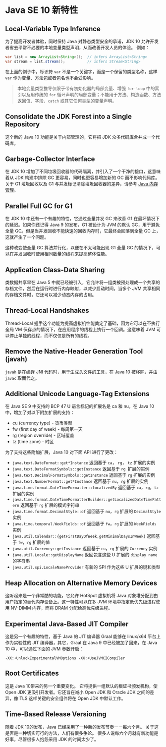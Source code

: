 # Java SE 10 新特性



## Local-Variable Type Inference

为了提高开发者体验，同时保持 Java 对静态类型安全的承诺，JDK 10 允许开发者省去平常不必要的本地变量类型声明，从而改善开发人员的体验。 例如：

```java
var list = new ArrayList<String>();  // infers ArrayList<String>
var stream = list.stream();          // infers Stream<String>
```

在上面的例子中，标识符 `var` 不是一个关键字，而是一个保留的类型名称，这样`var` 作为变量、方法包或者包名也不会受影响。



>  本地变量类型推导仅限于带有初始化器的局部变量、增强 `for-loop` 中的索引以及用传统的 `for` 循环声明的局部变量；不能用于方法、构造函数、方法返回值、字段、`catch` 或其它任何类型的变量声明。



## Consolidate the JDK Forest into a Single Repository

这个新的 Java 10 功能是关于内部管理的，它将把 JDK 众多代码库合并成一个代码库。



## Garbage-Collector Interface

在 JDK 10 增加了不同垃圾回收器的代码隔离，并引入了一个干净的接口，这意味着从 JDK 构建中排除 GC 更容易，同时也更容易增加新的 GC 而不影响代码库。关于 G1 垃圾回收以及 G1 与并发标记清除垃圾回收器的差异，请参考 [Java 内存管理](https://click.linksynergy.com/fs-bin/click?id=JVFxdTr9V80&subid=0&offerid=323058.1&type=10&tmpid=14538&RD_PARM1=https%3A%2F%2Fwww.udemy.com%2Fjava-memory-management%2F)。



## Parallel Full GC for G1

在 JDK 10 中还有一个有趣的特性，它通过全量并发 GC 来改善 G1 在最坏情况下的延迟。如果你还记得 Java 9 的发布，G1 被设计为 JVM 的默认 GC，用于避免全量 GC。但是当并发回收不能快速的回收内存时，它最终会回落到全量 GC  上，这就产生了一个问题。

这种改变使全量 GC 算法并行化，以便在不太可能出现 G1 全量 GC 的情况下，可以在并发回收时使用相同数量的线程来提高整体性能。



## Application Class-Data Sharing

类数据共享早在 Java 5 中就已经被引入，它允许将一组类被预处理成一个共享的存档文件，然后在运行时进行内存映射，以减少启动时间，当多个 JVM 共享相同的存档文件时，它还可以减少动态内存的占用。



## Thread-Local Handshakes

Thread-Local 握手这个功能为提高虚拟机性能奠定了基础，因为它可以在不执行全局 VM 保存点的情况下，在应用程序的线程上执行一个回调。这意味着 JVM 可以停止单独的线程，而不仅仅是所有的线程。



## Remove the Native-Header Generation Tool (javah)

`javah` 是在编译 JNI 代码时，用于生成头文件的工具，在 Java 10 被移除，并由 `javac` 取而代之。



## Additional Unicode Language-Tag Extensions

在 Java SE 9 中支持的 BCP 47 U 语言标记的扩展名是 ca 和 nu，在 Java 10 中，增加了对以下附加扩展的支持：

- cu (currency type) - 货币类型
- fw (first day of week) - 每周第一天
- rg (region override) - 区域覆盖
- tz (time zone) - 时区

为了支持这些附加扩展，Java 10 对下面 API 进行了更改：

- `java.text.DateFormat::get*Instance` 返回基于 `ca`， `rg`， `tz` 扩展的实例
- `java.text.DateFormatSymbols::getInstance` 返回基于 `rg `扩展的实例
- `java.text.DecimalFormatSymbols::getInstance` 返回基于 `rg` 扩展的实例
- `java.text.NumberFormat::get*Instance` 返回基于 `nu`，`rg` 扩展的实例
- `java.time.format.DateTimeFormatter::localizedBy` 返回基于 `ca`，`rg`，`tz` 扩展的实例
- `java.time.format.DateTimeFormatterBuilder::getLocalizedDateTimePattern` 返回基于 `rg` 扩展的模式字符串
- `java.time.format.DecimalStyle::of` 返回基于 `nu`，`rg` 扩展的 `DecimalStyle` 实例
- `java.time.temporal.WeekFields::of` 返回基于 `fw`，`rg` 扩展的 `WeekFields` 实例
- `java.util.Calendar::{getFirstDayOfWeek,getMinimalDaysInWeek}` 返回基于 `fw`，`rg` 扩展的值
- `java.util.Currency::getInstance` 返回基于 `cu`，`rg` 扩展的 `Currency` 实例
- `java.util.Locale::getDisplayName` 返回包含这些 U 扩展的 `display name` 的字符串
- `java.util.spi.LocaleNameProvider` 有新的 SPI 作为这些 U 扩展的键和类型



## Heap Allocation on Alternative Memory Devices

这听起来是一个非常酷的功能，它允许 HotSpot 虚拟机将 Java 对象堆分配到由用户指定的替代内存设备上。这一特性可以在多 JVM  环境中指定低优先级进程使用 NV-DIMM 内存，而将 DRAM 分配给高优先级进程。



## Experimental Java-Based JIT Compiler

这是另一个有趣的特性，基于 Java 的 JIT 编译器 Graal 能够在 linux/x64 平台上作为实验性的 JIT 编译器，其它，Graal 在 Java 9 中已经被加了回来，在 Java 10 中，可以通过下面的 JVM 参数开启：

```
-XX:+UnlockExperimentalVMOptions -XX:+UseJVMCICompiler
```



## Root Certificates

这是 Java 10带来的另一个重要变化。 它将提供一组默认的根证书颁发机构，使 Open JDK 更吸引开发者。它还旨在减小 Open JDK 和 Oracle JDK 之间的差异，像 TLS 这样关键的安全组件将在 Open JDK 中默认工作。



## Time-Based Release Versioning

随着 JDK 10的发布，Java 已经采用了一种新的发布节奏ーー每六个月。 关于这是否是一种切实可行的方法，人们有很多争论。 很多人说每六个月就有新功能是好事，尽管很多人抱怨采用 JDK 的时间太少了。
